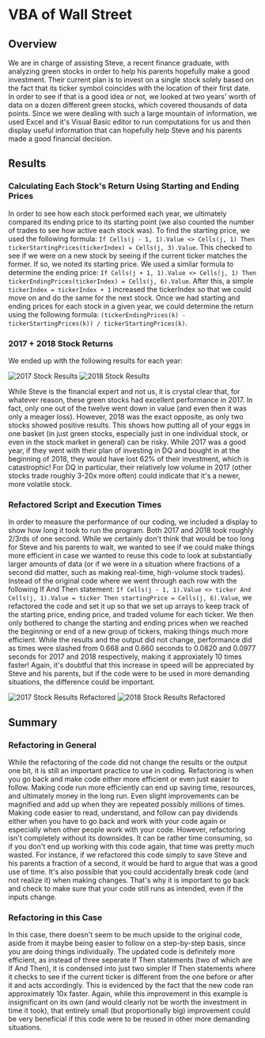 # VBA of Wall Street

## Overview

We are in charge of assisting Steve, a recent finance graduate, with analyzing green stocks in order to help his parents hopefully make a good investment.  Their current plan is to invest on a single stock solely based on the fact that its ticker symbol coincides with the location of their first date.  In order to see if that is a good idea or not, we looked at two years' worth of data on a dozen different green stocks, which covered thousands of data points.  Since we were dealing with such a large mountain of information, we used Excel and it's Visual Basic editor to run computations for us and then display useful information that can hopefully help Steve and his parents made a good financial decision.

## Results

### Calculating Each Stock's Return Using Starting and Ending Prices

In order to see how each stock performed each year, we ultimately compared its ending price to its starting point (we also counted the number of trades to see how active each stock was).  To find the starting price, we used the following formula: `If Cells(j - 1, 1).Value <> Cells(j, 1) Then tickerStartingPrices(tickerIndex) = Cells(j, 3).Value`.  This checked to see if we were on a new stock by seeing if the current ticker matches the former.  If so, we noted its starting price.  We used a similar formula to determine the ending price: `If Cells(j + 1, 1).Value <> Cells(j, 1) Then tickerEndingPrices(tickerIndex) = Cells(j, 6).Value`.  After this, a simple `tickerIndex = tickerIndex + 1` increased the tickerIndex so that we could move on and do the same for the next stock.  Once we had starting and ending prices for each stock in a given year, we could determine the return using the following formula: `(tickerEndingPrices(k) - tickerStartingPrices(k)) / tickerStartingPrices(k)`.

### 2017 + 2018 Stock Returns

We ended up with the following results for each year:

![2017 Stock Results](https://github.com/Jeffstr00/stock-analysis/blob/main/VBA_Challenge_2017_orig.png) ![2018 Stock Results](https://github.com/Jeffstr00/stock-analysis/blob/main/VBA_Challenge_2018_orig.png)

While Steve is the financial expert and not us, it is crystal clear that, for whatever reason, these green stocks had excellent performance in 2017.  In fact, only one out of the twelve went down in value (and even then it was only a meager loss).  However, 2018 was the exact opposite, as only two stocks showed positive results.  This shows how putting all of your eggs in one basket (in just green stocks, especially just in one individual stock, or even in the stock market in general) can be risky.  While 2017 was a good year, if they went with their plan of investing in DQ and bought in at the beginning of 2018, they would have lost 62% of their investment, which is catastrophic!  For DQ in particular, their relatively low volume in 2017 (other stocks trade roughly 3-20x more often) could indicate that it's a newer, more volatile stock.

### Refactored Script and Execution Times

In order to measure the performance of our coding, we included a display to show how long it took to run the program.  Both 2017 and 2018 took roughly 2/3rds of one second.  While we certainly don't think that would be too long for Steve and his parents to wait, we wanted to see if we could make things more efficient in case we wanted to reuse this code to look at substantially larger amounts of data (or if we were in a situation where fractions of a second did matter, such as making real-time, high-volume stock trades).  Instead of the original code where we went through each row with the following If And Then statement: `If Cells(j - 1, 1).Value <> ticker And Cells(j, 1).Value = ticker Then startingPrice = Cells(j, 6).Value`, we refactored the code and set it up so that we set up arrays to keep track of the starting price, ending price, and traded volume for each ticker.  We then only bothered to change the starting and ending prices when we reached the beginning or end of a new group of tickers, making things much more efficient.  While the results and the output did not change, performance did as times were slashed from 0.668 and 0.660 seconds to 0.0820 and 0.0977 seconds for 2017 and 2018 respectively, making it approxiately 10 times faster!  Again, it's doubtful that this increase in speed will be appreciated by Steve and his parents, but if the code were to be used in more demanding situations, the difference could be important.

![2017 Stock Results Refactored](https://github.com/Jeffstr00/stock-analysis/blob/main/VBA_Challenge_2017.png) ![2018 Stock Results Refactored](https://github.com/Jeffstr00/stock-analysis/blob/main/VBA_Challenge_2018.png)

## Summary

### Refactoring in General

While the refactoring of the code did not change the results or the output one bit, it is still an important practice to use in coding.  Refactoring is when you go back and make code either more efficient or even just easier to follow.  Making code run more efficiently can end up saving time, resources, and ultimately money in the long run.  Even slight improvements can be magnified and add up when they are repeated possibly millions of times.  Making code easier to read, understand, and follow can pay dividends either when you have to go back and work with your code again or especially when other people work with your code.  However, refactoring isn't completely without its downsides.  It can be rather time consuming, so if you don't end up working with this code again, that time was pretty much wasted.  For instance, if we refactored this code simply to save Steve and his parents a fraction of a second, it would be hard to argue that was a good use of time.  It's also possible that you could accidentally break code (and not realize it) when making changes.  That's why it is important to go back and check to make sure that your code still runs as intended, even if the inputs change.

### Refactoring in this Case

In this case, there doesn't seem to be much upside to the original code, aside from it maybe being easier to follow on a step-by-step basis, since you are doing things individually.  The updated code is definitely more efficient, as instead of three seperate If Then statements (two of which are If And Then), it is condensed into just two simpler If Then statements where it checks to see if the current ticker is different from the one before or after it and acts accordingly.  This is evidenced by the fact that the new code ran approximately 10x faster.  Again, while this improvement in this example is insignificant on its own (and would clearly not be worth the investment in time it took), that entirely small (but proportionally big) improvement could be very beneficial if this code were to be reused in other more demanding situations.
